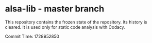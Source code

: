 # alsa-lib - master branch

This repository contains the frozen state of the repository.
Its history is cleared. It is used only for static code
analysis with Codacy.

Commit Time: 1728952850